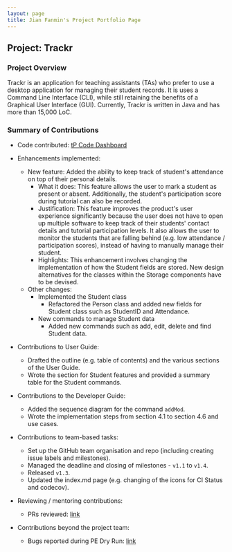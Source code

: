 ```yaml
---
layout: page
title: Jian Fanmin's Project Portfolio Page
---
```


## Project: Trackr

### Project Overview
Trackr is an application for teaching assistants (TAs) who prefer to use a desktop application for managing their
student records. It is uses a Command Line Interface (CLI), while still retaining the benefits of a Graphical User
Interface (GUI). Currently, Trackr is written in Java and has more than 15,000 LoC.

### Summary of Contributions

- Code contributed: [tP Code Dashboard](https://nus-cs2103-ay2021s1.github.io/tp-dashboard/#breakdown=true&search=fanminj&sort=groupTitle&sortWithin=title&since=2020-08-14&timeframe=commit&mergegroup=&groupSelect=groupByRepos&checkedFileTypes=docs~functional-code~test-code~other)

- Enhancements implemented:
    - New feature: Added the ability to keep track of student's attendance on top of their personal details.
        - What it does: This feature allows the user to mark a student as present or absent. Additionally, the student's
        participation score during tutorial can also be recorded.
        - Justification: This feature improves the product's user experience significantly because the user does not
        have to open up multiple software to keep track of their students' contact details and tutorial participation
        levels. It also allows the user to monitor the students that are falling behind (e.g. low attendance /
        participation scores), instead of having to manually manage their student.
        - Highlights: This enhancement involves changing the implementation of how the Student fields are stored. New
        design alternatives for the classes within the Storage components have to be devised.
    - Other changes:
        - Implemented the Student class
            - Refactored the Person class and added new fields for Student class such as StudentID and Attendance.
        - New commands to manage Student data
            - Added new commands such as add, edit, delete and find Student data.

- Contributions to User Guide:
    - Drafted the outline (e.g. table of contents) and the various sections of the User Guide.
    - Wrote the section for Student features and provided a summary table for the Student commands.

- Contributions to the Developer Guide:
    - Added the sequence diagram for the command `addMod`.
    - Wrote the implementation steps from section 4.1 to section 4.6 and use cases.

- Contributions to team-based tasks:
    - Set up the GitHub team organisation and repo (including creating issue labels and milestones).
    - Managed the deadline and closing of milestones - `v1.1` to `v1.4`.
    - Released `v1.3`.
    - Updated the index.md page (e.g. changing of the icons for CI Status and codecov).

- Reviewing / mentoring contributions:
    - PRs reviewed: [link](https://github.com/AY2021S1-CS2103T-W12-2/tp/pulls?q=is%3Apr+reviewed-by%3Afanminj)

- Contributions beyond the project team:
    - Bugs reported during PE Dry Run: [link](https://github.com/fanminj/ped/issues)
